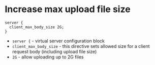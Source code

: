 # Increase max upload file size

```nginx
server {
  client_max_body_size 2G;
}
```

- `server {` - virtual server configuration block
- `client_max_body_size` - this directive sets allowed size for a client request body (including upload file size)
- `2G` - allow uploading up to 2G files


